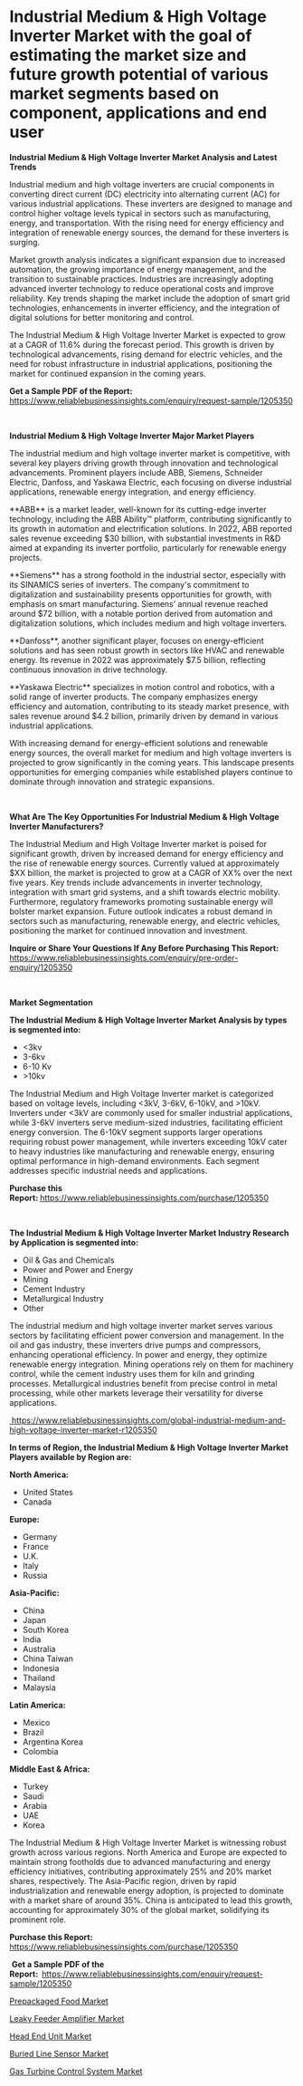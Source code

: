 <p><h1>Industrial Medium & High Voltage Inverter Market with the goal of estimating the market size and future growth potential of various market segments based on component, applications and end user</h1></p><p><strong>Industrial Medium & High Voltage Inverter Market Analysis and Latest Trends</strong></p>
<p><p>Industrial medium and high voltage inverters are crucial components in converting direct current (DC) electricity into alternating current (AC) for various industrial applications. These inverters are designed to manage and control higher voltage levels typical in sectors such as manufacturing, energy, and transportation. With the rising need for energy efficiency and integration of renewable energy sources, the demand for these inverters is surging.</p><p>Market growth analysis indicates a significant expansion due to increased automation, the growing importance of energy management, and the transition to sustainable practices. Industries are increasingly adopting advanced inverter technology to reduce operational costs and improve reliability. Key trends shaping the market include the adoption of smart grid technologies, enhancements in inverter efficiency, and the integration of digital solutions for better monitoring and control.</p><p>The Industrial Medium & High Voltage Inverter Market is expected to grow at a CAGR of 11.6% during the forecast period. This growth is driven by technological advancements, rising demand for electric vehicles, and the need for robust infrastructure in industrial applications, positioning the market for continued expansion in the coming years.</p></p>
<p><strong>Get a Sample PDF of the Report:&nbsp;</strong> <a href="https://www.reliablebusinessinsights.com/enquiry/request-sample/1205350?utm_campaign=1686&utm_medium=2&utm_source=Github&utm_content=ia&utm_term=19102024&utm_id=industrial-medium-high-voltage-inverter">https://www.reliablebusinessinsights.com/enquiry/request-sample/1205350</a></p>
<p>&nbsp;</p>
<p><strong>Industrial Medium & High Voltage Inverter Major Market Players</strong></p>
<p><p>The industrial medium and high voltage inverter market is competitive, with several key players driving growth through innovation and technological advancements. Prominent players include ABB, Siemens, Schneider Electric, Danfoss, and Yaskawa Electric, each focusing on diverse industrial applications, renewable energy integration, and energy efficiency.</p><p>**ABB** is a market leader, well-known for its cutting-edge inverter technology, including the ABB Ability™ platform, contributing significantly to its growth in automation and electrification solutions. In 2022, ABB reported sales revenue exceeding $30 billion, with substantial investments in R&D aimed at expanding its inverter portfolio, particularly for renewable energy projects.</p><p>**Siemens** has a strong foothold in the industrial sector, especially with its SINAMICS series of inverters. The company's commitment to digitalization and sustainability presents opportunities for growth, with emphasis on smart manufacturing. Siemens’ annual revenue reached around $72 billion, with a notable portion derived from automation and digitalization solutions, which includes medium and high voltage inverters.</p><p>**Danfoss**, another significant player, focuses on energy-efficient solutions and has seen robust growth in sectors like HVAC and renewable energy. Its revenue in 2022 was approximately $7.5 billion, reflecting continuous innovation in drive technology.</p><p>**Yaskawa Electric** specializes in motion control and robotics, with a solid range of inverter products. The company emphasizes energy efficiency and automation, contributing to its steady market presence, with sales revenue around $4.2 billion, primarily driven by demand in various industrial applications.</p><p>With increasing demand for energy-efficient solutions and renewable energy sources, the overall market for medium and high voltage inverters is projected to grow significantly in the coming years. This landscape presents opportunities for emerging companies while established players continue to dominate through innovation and strategic expansions.</p></p>
<p>&nbsp;</p>
<p><strong>What Are The Key Opportunities For Industrial Medium & High Voltage Inverter Manufacturers?</strong></p>
<p><p>The Industrial Medium and High Voltage Inverter market is poised for significant growth, driven by increased demand for energy efficiency and the rise of renewable energy sources. Currently valued at approximately $XX billion, the market is projected to grow at a CAGR of XX% over the next five years. Key trends include advancements in inverter technology, integration with smart grid systems, and a shift towards electric mobility. Furthermore, regulatory frameworks promoting sustainable energy will bolster market expansion. Future outlook indicates a robust demand in sectors such as manufacturing, renewable energy, and electric vehicles, positioning the market for continued innovation and investment.</p></p>
<p><strong>Inquire or Share Your Questions If Any Before Purchasing This Report:</strong> <a href="https://www.reliablebusinessinsights.com/enquiry/pre-order-enquiry/1205350?utm_campaign=1686&utm_medium=2&utm_source=Github&utm_content=ia&utm_term=19102024&utm_id=industrial-medium-high-voltage-inverter">https://www.reliablebusinessinsights.com/enquiry/pre-order-enquiry/1205350</a></p>
<p>&nbsp;</p>
<p><strong>Market Segmentation</strong></p>
<p><strong>The Industrial Medium & High Voltage Inverter Market Analysis by types is segmented into:</strong></p>
<p><ul><li><3kv</li><li>3-6kv</li><li>6-10 Kv</li><li>>10kv</li></ul></p>
<p><p>The Industrial Medium and High Voltage Inverter market is categorized based on voltage levels, including <3kV, 3-6kV, 6-10kV, and >10kV. Inverters under <3kV are commonly used for smaller industrial applications, while 3-6kV inverters serve medium-sized industries, facilitating efficient energy conversion. The 6-10kV segment supports larger operations requiring robust power management, while inverters exceeding 10kV cater to heavy industries like manufacturing and renewable energy, ensuring optimal performance in high-demand environments. Each segment addresses specific industrial needs and applications.</p></p>
<p><strong>Purchase this Report:&nbsp;</strong><a href="https://www.reliablebusinessinsights.com/purchase/1205350?utm_campaign=1686&utm_medium=2&utm_source=Github&utm_content=ia&utm_term=19102024&utm_id=industrial-medium-high-voltage-inverter">https://www.reliablebusinessinsights.com/purchase/1205350</a></p>
<p>&nbsp;</p>
<p><strong>The Industrial Medium & High Voltage Inverter Market Industry Research by Application is segmented into:</strong></p>
<p><ul><li>Oil & Gas and Chemicals</li><li>Power and Power and Energy</li><li>Mining</li><li>Cement Industry</li><li>Metallurgical Industry</li><li>Other</li></ul></p>
<p><p>The industrial medium and high voltage inverter market serves various sectors by facilitating efficient power conversion and management. In the oil and gas industry, these inverters drive pumps and compressors, enhancing operational efficiency. In power and energy, they optimize renewable energy integration. Mining operations rely on them for machinery control, while the cement industry uses them for kiln and grinding processes. Metallurgical industries benefit from precise control in metal processing, while other markets leverage their versatility for diverse applications.</p></p>
<p><a href="https://www.reliablebusinessinsights.com/global-industrial-medium-and-high-voltage-inverter-market-r1205350?utm_campaign=1686&utm_medium=2&utm_source=Github&utm_content=ia&utm_term=19102024&utm_id=industrial-medium-high-voltage-inverter">&nbsp;https://www.reliablebusinessinsights.com/global-industrial-medium-and-high-voltage-inverter-market-r1205350</a></p>
<p><strong>In terms of Region, the Industrial Medium & High Voltage Inverter Market Players available by Region are:</strong></p>
<p>
    <p> <strong> North America: </strong>
        <ul>
            <li>United States</li>
            <li>Canada</li>
        </ul>
        </p> 
    <p> <strong> Europe: </strong>
        <ul>
            <li>Germany</li>
            <li>France</li>
            <li>U.K.</li>
            <li>Italy</li>
            <li>Russia</li>
        </ul>
        </p> 
    <p> <strong> Asia-Pacific: </strong>
        <ul>
            <li>China</li>
            <li>Japan</li>
            <li>South Korea</li>
            <li>India</li>
            <li>Australia</li>
            <li>China Taiwan</li>
            <li>Indonesia</li>
            <li>Thailand</li>
            <li>Malaysia</li>
        </ul>
        </p> 
    <p> <strong> Latin America: </strong>
        <ul>
            <li>Mexico</li>
            <li>Brazil</li>
            <li>Argentina Korea</li>
            <li>Colombia</li>
        </ul>
        </p> 
    <p> <strong> Middle East & Africa: </strong>
        <ul>
            <li>Turkey</li>
            <li>Saudi</li>
            <li>Arabia</li>
            <li>UAE</li>
            <li>Korea</li>
        </ul>
    </p>
    </p>
<p><p>The Industrial Medium & High Voltage Inverter Market is witnessing robust growth across various regions. North America and Europe are expected to maintain strong footholds due to advanced manufacturing and energy efficiency initiatives, contributing approximately 25% and 20% market shares, respectively. The Asia-Pacific region, driven by rapid industrialization and renewable energy adoption, is projected to dominate with a market share of around 35%. China is anticipated to lead this growth, accounting for approximately 30% of the global market, solidifying its prominent role.</p></p>
<p><strong>Purchase this Report: </strong><a href="https://www.reliablebusinessinsights.com/purchase/1205350?utm_campaign=1686&utm_medium=2&utm_source=Github&utm_content=ia&utm_term=19102024&utm_id=industrial-medium-high-voltage-inverter">https://www.reliablebusinessinsights.com/purchase/1205350</a></p>
<p>&nbsp;<strong>Get a Sample PDF of the Report:&nbsp;&nbsp;</strong><a href="https://www.reliablebusinessinsights.com/enquiry/request-sample/1205350?utm_campaign=1686&utm_medium=2&utm_source=Github&utm_content=ia&utm_term=19102024&utm_id=industrial-medium-high-voltage-inverter">https://www.reliablebusinessinsights.com/enquiry/request-sample/1205350</a></p>
<p><strong></strong></p>
<p><p><a href="https://www.linkedin.com/pulse/prepackaged-food-market-size-growth-trends-statistics-0ivce?utm_campaign=1686&utm_medium=2&utm_source=Github&utm_content=ia&utm_term=19102024&utm_id=industrial-medium-high-voltage-inverter">Prepackaged Food Market</a></p><p><a href="https://www.linkedin.com/pulse/future-leaky-feeder-amplifier-market-global-forecast-we7ge?utm_campaign=1686&utm_medium=2&utm_source=Github&utm_content=ia&utm_term=19102024&utm_id=industrial-medium-high-voltage-inverter">Leaky Feeder Amplifier Market</a></p><p><a href="https://www.linkedin.com/pulse/strategic-insights-global-head-end-unit-market-trends-2024-6t5xf?utm_campaign=1686&utm_medium=2&utm_source=Github&utm_content=ia&utm_term=19102024&utm_id=industrial-medium-high-voltage-inverter">Head End Unit Market</a></p><p><a href="https://www.linkedin.com/pulse/buried-line-sensor-market-size-growth-trends-statistics-forecasts-gg7dc?utm_campaign=1686&utm_medium=2&utm_source=Github&utm_content=ia&utm_term=19102024&utm_id=industrial-medium-high-voltage-inverter">Buried Line Sensor Market</a></p><p><a href="https://www.linkedin.com/pulse/gas-turbine-control-system-market-analysis-report-global-insights-e4ige?utm_campaign=1686&utm_medium=2&utm_source=Github&utm_content=ia&utm_term=19102024&utm_id=industrial-medium-high-voltage-inverter">Gas Turbine Control System Market</a></p></p>